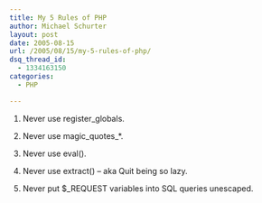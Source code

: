 ```yaml
---
title: My 5 Rules of PHP
author: Michael Schurter
layout: post
date: 2005-08-15
url: /2005/08/15/my-5-rules-of-php/
dsq_thread_id:
  - 1334163150
categories:
  - PHP

---
```

1. Never use register_globals.
  
2. Never use magic\_quotes\_*.
  
3. Never use eval().
  
4. Never use extract() &#8211; aka Quit being so lazy.
  
5. Never put $_REQUEST variables into SQL queries unescaped.